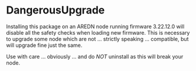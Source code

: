 # DangerousUpgrade

Installing this package on an AREDN node running firmware 3.22.12.0 will disable all the
safety checks when loading new firmware. This is necessary to upgrade some node which
are not ... strictly speaking ... compatible, but will upgrade fine just the same.

Use with care ... obviously ... and do *NOT* uninstall as this will break your node.
